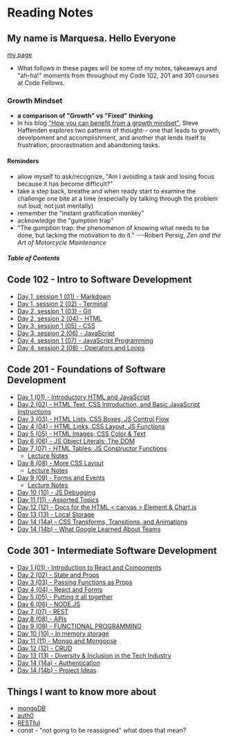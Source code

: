 # Reading Notes

## My name is Marquesa. Hello Everyone

[my page](https://github.com/MarquesaAsmussen)

- What follows in these pages will be some of my notes, takeaways and "ah-ha!" moments from throughout my Code 102, 201 and 301 courses at Code Fellows.

### Growth Mindset

- **a comparison of "Growth" vs "Fixed" thinking**
- In his blog ["How you can benefit from a growth mindset"](https://www.atlassian.com/blog/inside-atlassian/growth-mindset), Steve Haffenden explores two patterns of thought-- one that leads to growth, develpoment and accomplishment, and another that lends itself to frustration, procrastination and abandoning tasks.

#### Reminders

- allow myself to ask/recognize, "Am I avoiding a task and losing focus because it has become difficult?"
- take a step back, breathe and when ready start to examine the challenge one bite at a time (especially by talking through the problem out loud, not just mentally)
- remember the "instant gratification monkey"
- acknowledge the "gumption trap"
- "The gumption trap: the phenomenon of knowing what needs to be done, but lacking the motivation to do it."
  ---Robert Persig, _Zen and the Art of Motorcycle Maintenance_

##### Table of Contents

## Code 102 - Intro to Software Development

- [Day 1, session 1 (01) - Markdown](./reading102/markdown.md)
- [Day 1, session 2 (02) - Terminal](./reading102/terminal.md)
- [Day 2, session 1 (03) - Git](./reading102/git-intro.md)
- [Day 2, session 2 (04) - HTML](./reading102/HTML.md)
- [Day 3, session 1 (05) - CSS](./reading102/CSS.md)
- [Day 3, session 2 (06) - JavaScript](./reading102/javascript-intro.md)
- [Day 4, session 1 (07) - JavaScript Programming](./reading102/javascript-programming.md)
- [Day 4, session 2 (08) - Operators and Loops](./reading102/operators-and-loops.md)

## Code 201 - Foundations of Software Development

- [Day 1 (01) - Introductory HTML and JavaScript](./reading201/class-01.md)
- [Day 2 (02) - HTML Text, CSS Introduction, and Basic JavaScript Instructions](./reading201/class-02.md)
- [Day 3 (03) - HTML Lists, CSS Boxes, JS Control Flow](./reading201/class-03.msd)
- [Day 4 (04) - HTML Links, CSS Layout, JS Functions](./reading201/class-04.md)
- [Day 5 (05) - HTML Images; CSS Color & Text](./reading201/class-05.md)
- [Day 6 (06) - JS Object Literals; The DOM](./reading201/class-06.md)
- [Day 7 (07) - HTML Tables; JS Constructor Functions](./reading201/class-07.md)
  - [Lecture Notes](./reading201/lecture-07.md)
- [Day 8 (08) - More CSS Layout](./reading201/class-08.md)
  - [Lecture Notes](./reading201/lecture-08.md)
- [Day 9 (09) - Forms and Events](./reading201/class-09.md)
  - [Lecture Notes](./reading201/lecture-09.md)
- [Day 10 (10) - JS Debugging](./reading201/class-10.md)
- [Day 11 (11) - Assorted Topics](./reading201/class-11.md)
- [Day 12 (12) - Docs for the HTML < canvas > Element & Chart.js](./reading201/class-12.md)
- [Day 13 (13) - Local Storage](./reading201/class-13.md)
- [Day 14 (14a) - CSS Transforms, Transitions, and Animations](./reading201/class-14a.md)
- [Day 14 (14b) - What Google Learned About Teams](./reading201/class-14b.md)

## Code 301 - Intermediate Software Development

- [Day 1 (01) - Introduction to React and Components](./reading301/301-class-01.md)
- [Day 2 (02) - State and Props](./reading301/301-class-02.md)
- [Day 3 (03) - Passing Functions as Props](./reading301/301-class-03.md)
- [Day 4 (04) - React and Forms](./reading301/301-class-04.md)
- [Day 5 (05) - Putting it all together](./reading301/301-class-05.md)
- [Day 6 (06) - NODE.JS](./reading301/301-class-06.md)
- [Day 7 (07) - REST](./reading301/301-class-07.md)
- [Day 8 (08) - APIs](./reading301/301-class-08.md)
- [Day 9 (09) - FUNCTIONAL PROGRAMMING](./reading301/301-class-09.md)
- [Day 10 (10) - In memory storage](./reading301/301-class-10.md)
- [Day 11 (11) - Mongo and Mongoose](./reading301/301-class-11.md)
- [Day 12 (12) - CRUD](./reading301/301-class-12.md)
- [Day 13 (13) - Diversity & Inclusion in the Tech Industry](./reading301/301-class-13.md)
- [Day 14 (14a) - Authentication](./reading301/301-class-14a.md)
- [Day 14 (14b) - Project Ideas](./reading301/301-class-14b.md)

## Things I want to know more about

- [mongoDB]()
- [auth0]()
- [RESTful]()
- const - "not going to be reassigned" what does that mean?
